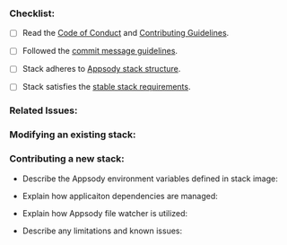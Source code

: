 ### Checklist:

- [ ] Read the [Code of Conduct](https://github.com/appsody/website/blob/master/CODE_OF_CONDUCT.md) and [Contributing Guidelines](https://github.com/appsody/website/blob/master/CONTRIBUTING.md).

- [ ] Followed the [commit message guidelines](https://github.com/appsody/website/blob/master/CONTRIBUTING.md#commit-message-guidelines).

- [ ] Stack adheres to [Appsody stack structure](https://github.com/appsody/website/blob/master/content/docs/stacks/stack-structure.md).

- [ ] Stack satisfies the [stable stack requirements](https://github.com/appsody/stacks/blob/master/TECHNICAL_REQUIREMENTS.md).


### Related Issues:
<!-- e.g. Fixes #32, Related to #54, etc. -->


### Modifying an existing stack:
<!--- Describe your changes in detail -->


### Contributing a new stack:

- Describe the Appsody environment variables defined in stack image:

- Explain how applicaiton dependencies are managed:

- Explain how Appsody file watcher is utilized:

- Describe any limitations and known issues: